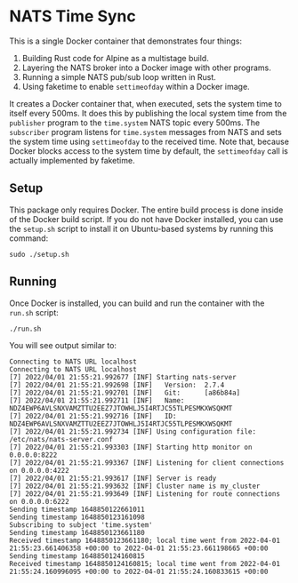 # NATS Time Sync

This is a single Docker container that demonstrates four things:
  1. Building Rust code for Alpine as a multistage build.
  2. Layering the NATS broker into a Docker image with other programs.
  3. Running a simple NATS pub/sub loop written in Rust.
  4. Using faketime to enable `settimeofday` within a Docker image.

It creates a Docker container that, when executed, sets the system time
to itself every 500ms.  It does this by publishing the local system time
from the `publisher` program to the `time.system` NATS topic every
500ms.  The `subscriber` program listens for `time.system` messages from
NATS and sets the system time using `settimeofday` to the received time.
Note that, because Docker blocks access to the system time by default,
the `settimeofday` call is actually implemented by faketime.

## Setup

This package only requires Docker.  The entire build process is done
inside of the Docker build script.  If you do not have Docker installed,
you can use the `setup.sh` script to install it on Ubuntu-based systems
by running this command:

```
sudo ./setup.sh
```

## Running

Once Docker is installed, you can build and run the container with the
`run.sh` script:

```
./run.sh
```

You will see output similar to:

```
Connecting to NATS URL localhost
Connecting to NATS URL localhost
[7] 2022/04/01 21:55:21.992677 [INF] Starting nats-server
[7] 2022/04/01 21:55:21.992698 [INF]   Version:  2.7.4
[7] 2022/04/01 21:55:21.992701 [INF]   Git:      [a86b84a]
[7] 2022/04/01 21:55:21.992711 [INF]   Name:     NDZ4EWP6AVLSNXVAMZTTU2EEZ7JTOWHLJ5I4RTJC55TLPESMKXWSQKMT
[7] 2022/04/01 21:55:21.992716 [INF]   ID:       NDZ4EWP6AVLSNXVAMZTTU2EEZ7JTOWHLJ5I4RTJC55TLPESMKXWSQKMT
[7] 2022/04/01 21:55:21.992734 [INF] Using configuration file: /etc/nats/nats-server.conf
[7] 2022/04/01 21:55:21.993303 [INF] Starting http monitor on 0.0.0.0:8222
[7] 2022/04/01 21:55:21.993367 [INF] Listening for client connections on 0.0.0.0:4222
[7] 2022/04/01 21:55:21.993617 [INF] Server is ready
[7] 2022/04/01 21:55:21.993632 [INF] Cluster name is my_cluster
[7] 2022/04/01 21:55:21.993649 [INF] Listening for route connections on 0.0.0.0:6222
Sending timestamp 1648850122661011
Sending timestamp 1648850123161098
Subscribing to subject 'time.system'
Sending timestamp 1648850123661180
Received timestamp 1648850123661180; local time went from 2022-04-01 21:55:23.661406358 +00:00 to 2022-04-01 21:55:23.661198665 +00:00
Sending timestamp 1648850124160815
Received timestamp 1648850124160815; local time went from 2022-04-01 21:55:24.160996095 +00:00 to 2022-04-01 21:55:24.160833615 +00:00
```
